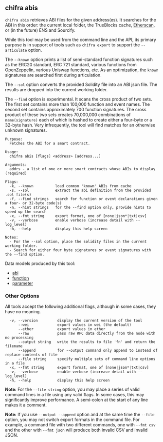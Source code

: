 ## chifra abis

<!-- markdownlint-disable MD041 -->
`chifra abis` retrieves ABI files for the given address(es). It searches for the ABI in this order:
the current local folder, the TrueBlocks cache, [Etherscan](http://etherscan.io), or (in the
future) ENS and Sourcify.

While this tool may be used from the command line and the API, its primary purpose is in support of
tools such as `chifra export` to support the `--articulate` option.

The `--known` option prints a list of semi-standard function signatures such as the ERC20 standard,
ERC 721 standard, various functions from OpenZeppelin, various Uniswap functions, etc. As an
optimization, the `known` signatures are searched first during articulation.

The `--sol` option converts the provided Solidity file into an ABI json file. The results are
dropped into the current working folder.

The `--find` option is experimental. It scans the cross product of two sets. The first set contains
more than 100,000 function and event names. The second set contains approximately 700 function
signatures. The cross product of these two sets creates 70,000,000 combinations of `name(signature)`
each of which is hashed to create either a four-byte or a 32-byte hash. Very infrequently, the tool
will find matches for an otherwise unknown signatures.

```[plaintext]
Purpose:
  Fetches the ABI for a smart contract.

Usage:
  chifra abis [flags] <address> [address...]

Arguments:
  addrs - a list of one or more smart contracts whose ABIs to display (required)

Flags:
  -k, --known          load common 'known' ABIs from cache
  -s, --sol            extract the abi definition from the provided .sol file(s)
  -f, --find strings   search for function or event declarations given a four- or 32-byte code(s)
  -n, --hint strings   for the --find option only, provide hints to speed up the search
  -x, --fmt string     export format, one of [none|json*|txt|csv]
  -v, --verbose        enable verbose (increase detail with --log_level)
  -h, --help           display this help screen

Notes:
  - For the --sol option, place the solidity files in the current working folder.
  - Search for either four byte signatures or event signatures with the --find option.
```

Data models produced by this tool:

- [abi](/data-model/accounts/#abi)
- [function](/data-model/other/#function)
- [parameter](/data-model/other/#parameter)

<!-- markdownlint-disable MD041 -->
### Other Options

All tools accept the following additional flags, although in some cases, they have no meaning.

```[plaintext]
  -v, --version         display the current version of the tool
      --wei             export values in wei (the default)
      --ether           export values in ether
      --raw             pass raw RPC data directly from the node with no processing
      --output string   write the results to file 'fn' and return the filename
      --append          for --output command only append to instead of replace contents of file
      --file string     specify multiple sets of command line options in a file
  -x, --fmt string      export format, one of [none|json*|txt|csv]
  -v, --verbose         enable verbose (increase detail with --log_level)
  -h, --help            display this help screen
  ```

**Note:** For the `--file string` option, you may place a series of valid command lines in a file using any
valid flags. In some cases, this may significantly improve performance. A semi-colon at the start
of any line makes it a comment.

**Note:** If you use `--output --append` option and at the same time the `--file` option, you may not switch
export formats in the command file. For example, a command file with two different commands, one with `--fmt csv`
and the other with `--fmt json` will produce both invalid CSV and invalid JSON.

